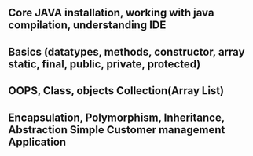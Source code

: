 Core JAVA installation, working with java compilation, understanding IDE
-----
Basics (datatypes, methods, constructor, array static, final, public, private, protected)
-----
OOPS, Class, objects Collection(Array List)
-----
Encapsulation, Polymorphism, Inheritance, Abstraction Simple Customer management Application
-----
